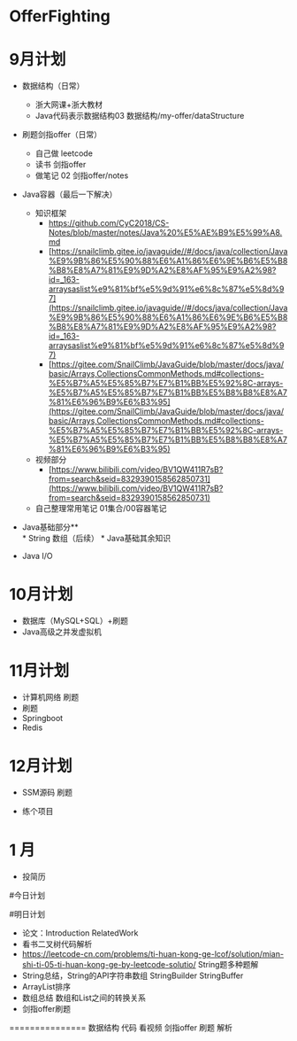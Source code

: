 # OfferFighting

# 9月计划
* 数据结构（日常）
	* 浙大网课+浙大教材 
	* Java代码表示数据结构03 数据结构/my-offer/dataStructure
* 刷题剑指offer（日常）
	* 自己做 leetcode
	* 读书 剑指offer
	* 做笔记   02 剑指offer/notes
* Java容器（最后一下解决）
	* 知识框架 
		* [https://github.com/CyC2018/CS-Notes/blob/master/notes/Java%20%E5%AE%B9%E5%99%A8.md ](https://github.com/CyC2018/CS-Notes/blob/master/notes/Java%20%E5%AE%B9%E5%99%A8.md )
		*  [https://snailclimb.gitee.io/javaguide//#/docs/java/collection/Java%E9%9B%86%E5%90%88%E6%A1%86%E6%9E%B6%E5%B8%B8%E8%A7%81%E9%9D%A2%E8%AF%95%E9%A2%98?id=_163-arraysaslist%e9%81%bf%e5%9d%91%e6%8c%87%e5%8d%97](https://snailclimb.gitee.io/javaguide//#/docs/java/collection/Java%E9%9B%86%E5%90%88%E6%A1%86%E6%9E%B6%E5%B8%B8%E8%A7%81%E9%9D%A2%E8%AF%95%E9%A2%98?id=_163-arraysaslist%e9%81%bf%e5%9d%91%e6%8c%87%e5%8d%97)
		* [https://gitee.com/SnailClimb/JavaGuide/blob/master/docs/java/basic/Arrays,CollectionsCommonMethods.md#collections-%E5%B7%A5%E5%85%B7%E7%B1%BB%E5%92%8C-arrays-%E5%B7%A5%E5%85%B7%E7%B1%BB%E5%B8%B8%E8%A7%81%E6%96%B9%E6%B3%95](https://gitee.com/SnailClimb/JavaGuide/blob/master/docs/java/basic/Arrays,CollectionsCommonMethods.md#collections-%E5%B7%A5%E5%85%B7%E7%B1%BB%E5%92%8C-arrays-%E5%B7%A5%E5%85%B7%E7%B1%BB%E5%B8%B8%E8%A7%81%E6%96%B9%E6%B3%95)
	* 视频部分
		*   [https://www.bilibili.com/video/BV1QW411R7sB?from=search&seid=8329390158562850731](https://www.bilibili.com/video/BV1QW411R7sB?from=search&seid=8329390158562850731)
	* 自己整理常用笔记 01集合/00容器笔记   
* Java基础部分**   
		* String 数组（后续）
		* Java基础其余知识


* Java I/O

# 10月计划
* 数据库（MySQL+SQL）+刷题
* Java高级之并发虚拟机 
# 11月计划
* 计算机网络 刷题
* 刷题
* Springboot
* Redis

# 12月计划
* SSM源码 刷题


* 练个项目
# 1 月
* 投简历

#今日计划





#明日计划
* 论文：Introduction RelatedWork
* 看书二叉树代码解析
* https://leetcode-cn.com/problems/ti-huan-kong-ge-lcof/solution/mian-shi-ti-05-ti-huan-kong-ge-by-leetcode-solutio/  String题多种题解
* String总结，String的API字符串数组 StringBuilder StringBuffer
* ArrayList排序
* 数组总结 数组和List之间的转换关系
* 剑指offer刷题



===============
数据结构 代码 看视频
剑指offer 刷题 解析